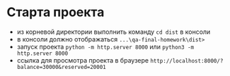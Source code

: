 # Старта проекта
- из корневой директории выполнить команду `cd dist` в консоли
- в консоли должно отображаться `...\qa-final-homework\dist>`
- запуск проекта `python -m http.server 8000` или `python3 -m http.server 8000`
- ссылка для просмотра проекта в браузере `http://localhost:8000/?balance=30000&reserved=20001`